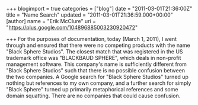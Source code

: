 +++
blogimport = true
categories = ["blog"]
date = "2011-03-01T21:36:00Z"
title = "Name Search"
updated = "2011-03-01T21:36:59.000+00:00"
[author]
name = "Erik McClure"
uri = "https://plus.google.com/104896885003230920472"

+++
For the purposes of documentation, today (March 1, 2011), I went through and ensured that there were no competing products with the name "Black Sphere Studios". The closest match that was registered in the US trademark office was "BLACKBAUD SPHERE", which deals in non-profit management software. This company's name is sufficiently different from "Black Sphere Studios" such that there is no possible confusion between the two companies. A Google search for "Black Sphere Studios" turned up nothing but references to my own company, and a further search for simply "Black Sphere" turned up primarily metaphorical references and some domain squatting. There are no companies that could cause confusion.
